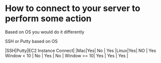 # How to connect to your server to perform some action

Based on OS you would do it differently

SSH or Putty based on OS

|SSH|Putty|EC2 Instance Connect|
|Mac|Yes| No | Yes
|Linux|Yes| NO | Yes
Window < 10 | No | Yes | No |
Window >= 10| Yes | Yes | Yes |
